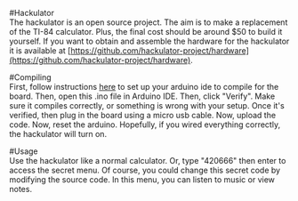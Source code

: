 #Hackulator  
The hackulator is an open source project. The aim is to make a replacement of the TI-84 calculator. Plus, the final cost should be around $50 to build it yourself. If you want to obtain and assemble the hardware for the hackulator it is available at [https://github.com/hackulator-project/hardware](https://github.com/hackulator-project/hardware).  
  
#Compiling  
First, follow instructions [here](https://learn.adafruit.com/adafruit-feather-m0-adalogger/setup) to set up your arduino ide to compile for the board. Then, open this .ino file in Arduino IDE. Then, click "Verify". Make sure it compiles correctly, or something is wrong with your setup. Once it's verified, then plug in the board using a micro usb cable. Now, upload the code. Now, reset the arduino. Hopefully, if you wired everything correctly, the hackulator will turn on.  
  
#Usage  
Use the hackulator like a normal calculator. Or, type "420666" then enter to access the secret menu. Of course, you could change this secret code by modifying the source code. In this menu, you can listen to music or view notes.  
  
